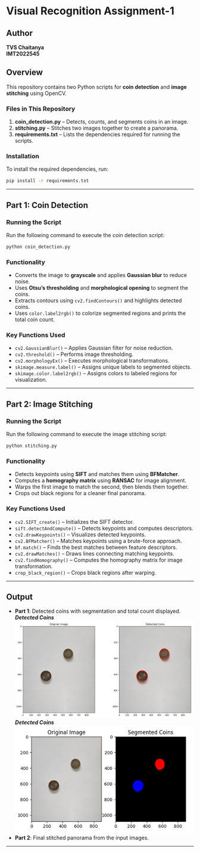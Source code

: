 # Visual Recognition Assignment-1

## Author

**TVS Chaitanya**\
**IMT2022545**

## Overview

This repository contains two Python scripts for **coin detection** and **image stitching** using OpenCV.

### Files in This Repository

1. **coin\_detection.py** – Detects, counts, and segments coins in an image.
2. **stitching.py** – Stitches two images together to create a panorama.
3. **requirements.txt** – Lists the dependencies required for running the scripts.

### Installation

To install the required dependencies, run:

```sh
pip install -r requirements.txt
```

---

## Part 1: Coin Detection

### Running the Script

Run the following command to execute the coin detection script:

```sh
python coin_detection.py
```

### Functionality

- Converts the image to **grayscale** and applies **Gaussian blur** to reduce noise.
- Uses **Otsu’s thresholding** and **morphological opening** to segment the coins.
- Extracts contours using `cv2.findContours()` and highlights detected coins.
- Uses `color.label2rgb()` to colorize segmented regions and prints the total coin count.

### Key Functions Used

- `cv2.GaussianBlur()` – Applies Gaussian filter for noise reduction.
- `cv2.threshold()` – Performs image thresholding.
- `cv2.morphologyEx()` – Executes morphological transformations.
- `skimage.measure.label()` – Assigns unique labels to segmented objects.
- `skimage.color.label2rgb()` – Assigns colors to labeled regions for visualization.

---

## Part 2: Image Stitching

### Running the Script

Run the following command to execute the image stitching script:

```sh
python stitching.py
```

### Functionality

- Detects keypoints using **SIFT** and matches them using **BFMatcher**.
- Computes a **homography matrix** using **RANSAC** for image alignment.
- Warps the first image to match the second, then blends them together.
- Crops out black regions for a cleaner final panorama.

### Key Functions Used

- `cv2.SIFT_create()` – Initializes the SIFT detector.
- `sift.detectAndCompute()` – Detects keypoints and computes descriptors.
- `cv2.drawKeypoints()` – Visualizes detected keypoints.
- `cv2.BFMatcher()` – Matches keypoints using a brute-force approach.
- `bf.match()` – Finds the best matches between feature descriptors.
- `cv2.drawMatches()` – Draws lines connecting matching keypoints.
- `cv2.findHomography()` – Computes the homography matrix for image transformation.
- `crop_black_region()` – Crops black regions after warping.

---

## Output

- **Part 1**: Detected coins with segmentation and total count displayed.  
***Detected Coins***
  ![detected_coins](output_images/detected_coins.png)
***Detected Coins***
  ![detected_coins](output_images/segmented_coins.png)
- **Part 2**: Final stitched panorama from the input images.

---


